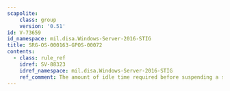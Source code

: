 ```yaml
---
scapolite:
    class: group
    version: '0.51'
id: V-73659
id_namespace: mil.disa.Windows-Server-2016-STIG
title: SRG-OS-000163-GPOS-00072
contents:
  - class: rule_ref
    idref: SV-88323
    idref_namespace: mil.disa.Windows-Server-2016-STIG
    ref_comment: The amount of idle time required before suspending a sessio ...
---
```


